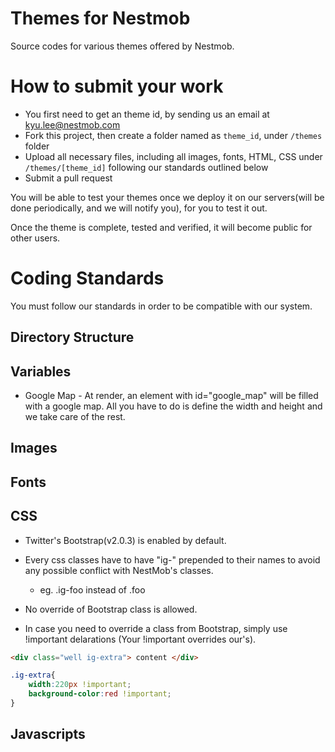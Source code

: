 Themes for Nestmob
==============

Source codes for various themes offered by Nestmob.


# How to submit your work

* You first need to get an theme id, by sending us an email at kyu.lee@nestmob.com
* Fork this project, then create a folder named as `theme_id`, under `/themes` folder
* Upload all necessary files, including all images, fonts, HTML, CSS under `/themes/[theme_id]` following our standards outlined below
* Submit a pull request

You will be able to test your themes once we deploy it on our servers(will be done periodically, and we will notify you), for you to test it out.


Once the theme is complete, tested and verified, it will become public for other users.


# Coding Standards

You must follow our standards in order to be compatible with our system.

## Directory Structure

## Variables

* Google Map - At render, an element with id="google_map" will be filled with a google map. All you have to do is define the width and height and we take care of the rest.

## Images

## Fonts

## CSS

* Twitter's Bootstrap(v2.0.3) is enabled by default.

* Every css classes have to have "ig-" prepended to their names to avoid any possible conflict with NestMob's classes. 
	* eg. .ig-foo instead of .foo

* No override of Bootstrap class is allowed.

* In case you need to override a class from Bootstrap, simply use !important delarations (Your !important overrides our's).
```html
<div class="well ig-extra"> content </div>
```
```css
.ig-extra{
	width:220px !important;
	background-color:red !important;
}
```


## Javascripts

